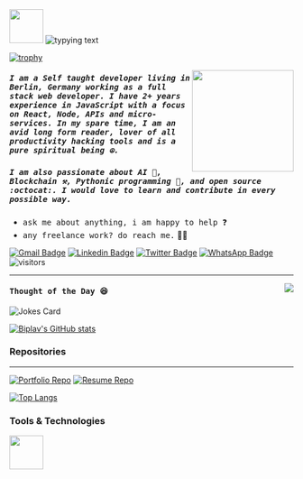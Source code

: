 <img width="60" src="https://media.giphy.com/media/2vDJLn6LzoSSIJe3Xj/giphy.gif">
<img  src="https://readme-typing-svg.herokuapp.com?color=%23128C7E&lines=Namaste!+Welcome+to+my+Github" alt="typying text"/>


[![trophy](https://github-profile-trophy.vercel.app/?username=teamrdx&column=9&theme=flat)](https://github.com/teamrdx)

<img width="180" src="https://media.giphy.com/media/l1J9RGXCWJN8thBmg/giphy.gif" align="right">
 
##### <samp>I am a Self taught developer living in Berlin, Germany working as a full stack web developer. I have 2+ years experience in JavaScript with a focus on React, Node, APIs and micro-services. In my spare time, I am an avid long form reader, lover of all productivity hacking tools and is a pure spiritual being ☮️.
##### <samp> I am also passionate about AI 🤖, Blockchain ⚒️, Pythonic programming 🐍, and open source :octocat:. I would love to learn and contribute in every possible way.</samp>

 * <samp>ask me about anything, i am happy to help </samp>❓
 * <samp>any freelance work? do reach me.</samp> 👨‍💼

[![Gmail Badge](https://img.shields.io/badge/-hi.biplav-c14438?style=flat&logo=Gmail&logoColor=white)](mailto:hi.biplav@gmail.com "Connect via Email")
[![Linkedin Badge](https://img.shields.io/badge/-Biplav%20Dahal-0072b1?style=flat&logo=Linkedin&logoColor=white)](https://www.linkedin.com/in/biplavdahal/ "Connect on LinkedIn")
[![Twitter Badge](https://img.shields.io/badge/-@piratedprince-00acee?style=flat&logo=Twitter&logoColor=white)](https://twitter.com/intent/follow?screen_name=piratedprince "Follow on Twitter")
[![WhatsApp Badge](https://img.shields.io/badge/-Biplav%20Dahal-128C7E?style=flat&logo=WhatsApp&logoColor=white)](https://wa.me/qr/TIMIUO7DEYK5P1 "Chat in WhatsApp")
![visitors](https://visitor-badge.glitch.me/badge?page_id=teamrdx4465&left_color=green&right_color=red)
 
------
 

 <img src="https://quotes-github-readme.vercel.app/api" src="quotes" align="right"/> 

####  <samp>Thought of the Day 😆 </samp> 
<img src="https://readme-jokes.vercel.app/api?hideBorder&theme=vue" alt="Jokes Card"/>

 
 
[![Biplav's GitHub stats](https://github-readme-stats.vercel.app/api?username=teamrdx&count_private=true&show_icons=true&theme=vue&hide=stars,issues,contribs&border_color=128C7E)](https://github.com/teamrdx)

### Repositories
------
 
[![Portfolio Repo](https://github-readme-stats.vercel.app/api/pin/?username=teamrdx&repo=porto&show_owner=true)](https://github.com/teamrdx/porto)
[![Resume Repo](https://github-readme-stats.vercel.app/api/pin/?username=teamrdx&repo=myResume&show_owner=true)](https://github.com/teamrdx/myResume)
 
[![Top Langs](https://github-readme-stats.vercel.app/api/top-langs/?username=teamrdx&langs_count=9&layout=compact)](https://github.com/teamrdx)
 
### Tools & Technologies
<img height="60" width="60" src="https://unpkg.com/simple-icons@v6/icons/acer.svg" />



